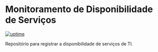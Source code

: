 # Monitoramento de Disponibilidade de Serviços

[![uptime](https://github.com/Escoteiros/docs/actions/workflows/uptime.yaml/badge.svg)](https://github.com/Escoteiros/docs/actions/workflows/uptime.yaml)

Repositório para registrar a disponibilidade de serviços de TI.
